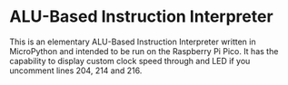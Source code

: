 # ALU-Based Instruction Interpreter
This is an elementary ALU-Based Instruction Interpreter written in MicroPython and intended to be run on the Raspberry Pi Pico.
It has the capability to display custom clock speed through and LED if you uncomment lines 204, 214 and 216.
